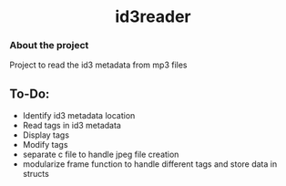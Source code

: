 <h1 style="text-align: center;">id3reader</h1>

<h3>About the project</h3>
Project to read the id3 metadata from mp3 files

<h2> To-Do: </h2>

- Identify id3 metadata location
- Read tags in id3 metadata
- Display tags
- Modify tags
- separate c file to handle jpeg file creation 
- modularize frame function to handle different tags and store data in structs
